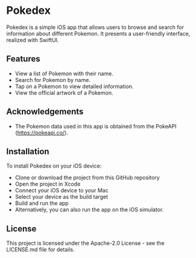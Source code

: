 # Pokedex
Pokedex is a simple iOS app that allows users to browse and search for information about different Pokemon. It presents a user-friendly interface, realized with SwiftUI.

## Features
- View a list of Pokemon with their name.
- Search for Pokemon by name.
- Tap on a Pokemon to view detailed information.
- View the official artwork of a Pokemon.

## Acknowledgements
- The Pokemon data used in this app is obtained from the PokeAPI (https://pokeapi.co/).

## Installation
To install Pokedex on your iOS device:

- Clone or download the project from this GitHub repository
- Open the project in Xcode
- Connect your iOS device to your Mac
- Select your device as the build target
- Build and run the app
- Alternatively, you can also run the app on the iOS simulator.

## License
This project is licensed under the Apache-2.0 License - see the LICENSE.md file for details.

